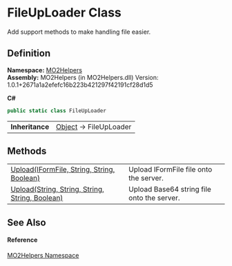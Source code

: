 # FileUpLoader Class


Add support methods to make handling file easier.



## Definition
**Namespace:** <a href="bf0167f1-4967-5ff5-f4a0-31ea501661d0">MO2Helpers</a>  
**Assembly:** MO2Helpers (in MO2Helpers.dll) Version: 1.0.1+2671a1a2efefc16b223b421297f42191cf28d1d5

**C#**
``` C#
public static class FileUpLoader
```

<table><tr><td><strong>Inheritance</strong></td><td><a href="https://learn.microsoft.com/dotnet/api/system.object" target="_blank" rel="noopener noreferrer">Object</a>  →  FileUpLoader</td></tr>
</table>



## Methods
<table>
<tr>
<td><a href="37860874-41ef-9165-c1a4-60220df823cd">Upload(IFormFile, String, String, Boolean)</a></td>
<td>Upload IFormFile file onto the server.</td></tr>
<tr>
<td><a href="071d5cf6-d4a7-280b-c891-3c122e5b3b07">Upload(String, String, String, String, Boolean)</a></td>
<td>Upload Base64 string file onto the server.</td></tr>
</table>

## See Also


#### Reference
<a href="bf0167f1-4967-5ff5-f4a0-31ea501661d0">MO2Helpers Namespace</a>  
